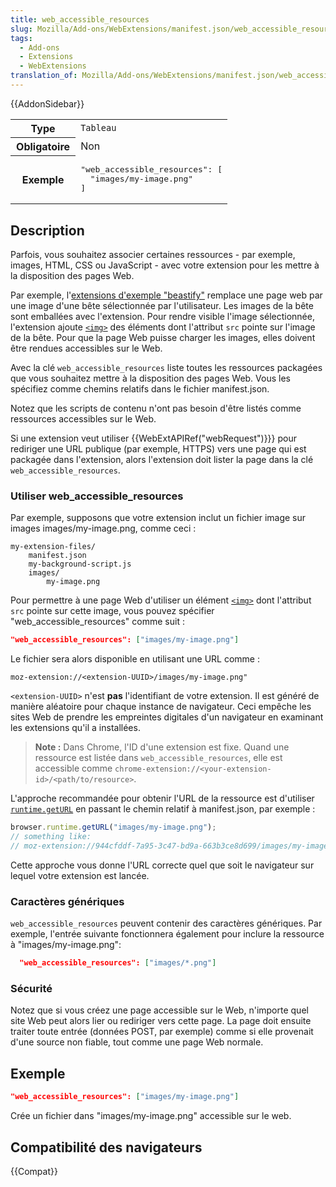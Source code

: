 ```yaml
---
title: web_accessible_resources
slug: Mozilla/Add-ons/WebExtensions/manifest.json/web_accessible_resources
tags:
  - Add-ons
  - Extensions
  - WebExtensions
translation_of: Mozilla/Add-ons/WebExtensions/manifest.json/web_accessible_resources
---
```


{{AddonSidebar}}

<table class="standard-table">
  <tbody>
    <tr>
      <th scope="row" style="width: 30%">Type</th>
      <td><code>Tableau</code></td>
    </tr>
    <tr>
      <th scope="row">Obligatoire</th>
      <td>Non</td>
    </tr>
    <tr>
      <th scope="row">Exemple</th>
      <td>
        <pre class="brush: json">
"web_accessible_resources": [
  "images/my-image.png"
]</pre
        >
      </td>
    </tr>
  </tbody>
</table>

## Description

Parfois, vous souhaitez associer certaines ressources - par exemple, images, HTML, CSS ou JavaScript - avec votre extension pour les mettre à la disposition des pages Web.

Par exemple, l'[extensions d'exemple "beastify"](https://github.com/mdn/webextensions-examples/tree/master/beastify) remplace une page web par une image d'une bête sélectionnée par l'utilisateur. Les images de la bête sont emballées avec l'extension. Pour rendre visible l'image sélectionnée, l'extension ajoute [`<img>`](/fr/docs/Web/HTML/Element/img) des éléments dont l'attribut `src` pointe sur l'image de la bête. Pour que la page Web puisse charger les images, elles doivent être rendues accessibles sur le Web.

Avec la clé `web_accessible_resources` liste toutes les ressources packagées que vous souhaitez mettre à la disposition des pages Web. Vous les spécifiez comme chemins relatifs dans le fichier manifest.json.

Notez que les scripts de contenu n'ont pas besoin d'être listés comme ressources accessibles sur le Web.

Si une extension veut utiliser {{WebExtAPIRef("webRequest")}}} pour rediriger une URL publique (par exemple, HTTPS) vers une page qui est packagée dans l'extension, alors l'extension doit lister la page dans la clé `web_accessible_resources`.

### Utiliser web_accessible_resources

Par exemple, supposons que votre extension inclut un fichier image sur images images/my-image.png, comme ceci :

```
my-extension-files/
    manifest.json
    my-background-script.js
    images/
        my-image.png
```

Pour permettre à une page Web d'utiliser un élément [`<img>`](/fr/docs/Web/HTML/Element/img) dont l'attribut `src` pointe sur cette image, vous pouvez spécifier "web_accessible_resources" comme suit :

```json
"web_accessible_resources": ["images/my-image.png"]
```

Le fichier sera alors disponible en utilisant une URL comme :

```
moz-extension://<extension-UUID>/images/my-image.png"
```

`<extension-UUID>` n'est **pas** l'identifiant de votre extension. Il est généré de manière aléatoire pour chaque instance de navigateur. Ceci empêche les sites Web de prendre les empreintes digitales d'un navigateur en examinant les extensions qu'il a installées.

> **Note :** Dans Chrome, l'ID d'une extension est fixe. Quand une ressource est listée dans `web_accessible_resources`, elle est accessible comme `chrome-extension://<your-extension-id>/<path/to/resource>`.

L'approche recommandée pour obtenir l'URL de la ressource est d'utiliser [`runtime.getURL`](/fr/Add-ons/WebExtensions/API/runtime/getURL) en passant le chemin relatif à manifest.json, par exemple :

```js
browser.runtime.getURL("images/my-image.png");
// something like:
// moz-extension://944cfddf-7a95-3c47-bd9a-663b3ce8d699/images/my-image.png
```

Cette approche vous donne l'URL correcte quel que soit le navigateur sur lequel votre extension est lancée.

### Caractères génériques

`web_accessible_resources` peuvent contenir des caractères génériques. Par exemple, l'entrée suivante fonctionnera également pour inclure la ressource à "images/my-image.png":

```json
  "web_accessible_resources": ["images/*.png"]
```

### Sécurité

Notez que si vous créez une page accessible sur le Web, n'importe quel site Web peut alors lier ou rediriger vers cette page. La page doit ensuite traiter toute entrée (données POST, par exemple) comme si elle provenait d'une source non fiable, tout comme une page Web normale.

## Exemple

```json
"web_accessible_resources": ["images/my-image.png"]
```

Crée un fichier dans "images/my-image.png" accessible sur le web.

## Compatibilité des navigateurs

{{Compat}}
